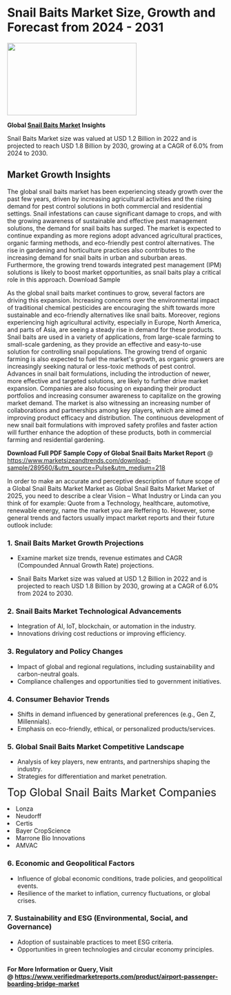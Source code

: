 <H1>Snail Baits Market Size, Growth and Forecast from 2024 - 2031</H1><img class="aligncenter size-medium wp-image-584254" src="https://thirdeyenews.in/wp-content/uploads/2024/09/Global-Market-Research-300x168.jpeg" alt="" width="300" height="168" /><p><strong>Global&nbsp;<a href="https://www.marketsizeandtrends.com/download-sample/289560/&amp;utm_source=Pulse&amp;utm_medium=218">Snail Baits Market</a> Insights</strong></p><p>Snail Baits Market size was valued at USD 1.2 Billion in 2022 and is projected to reach USD 1.8 Billion by 2030, growing at a CAGR of 6.0% from 2024 to 2030.</p><p><h2>Market Growth Insights</h2> <p>The global snail baits market has been experiencing steady growth over the past few years, driven by increasing agricultural activities and the rising demand for pest control solutions in both commercial and residential settings. Snail infestations can cause significant damage to crops, and with the growing awareness of sustainable and effective pest management solutions, the demand for snail baits has surged. The market is expected to continue expanding as more regions adopt advanced agricultural practices, organic farming methods, and eco-friendly pest control alternatives. The rise in gardening and horticulture practices also contributes to the increasing demand for snail baits in urban and suburban areas. Furthermore, the growing trend towards integrated pest management (IPM) solutions is likely to boost market opportunities, as snail baits play a critical role in this approach. Download Sample</p> <p>As the global snail baits market continues to grow, several factors are driving this expansion. Increasing concerns over the environmental impact of traditional chemical pesticides are encouraging the shift towards more sustainable and eco-friendly alternatives like snail baits. Moreover, regions experiencing high agricultural activity, especially in Europe, North America, and parts of Asia, are seeing a steady rise in demand for these products. Snail baits are used in a variety of applications, from large-scale farming to small-scale gardening, as they provide an effective and easy-to-use solution for controlling snail populations. The growing trend of organic farming is also expected to fuel the market's growth, as organic growers are increasingly seeking natural or less-toxic methods of pest control. Advances in snail bait formulations, including the introduction of newer, more effective and targeted solutions, are likely to further drive market expansion. Companies are also focusing on expanding their product portfolios and increasing consumer awareness to capitalize on the growing market demand. The market is also witnessing an increasing number of collaborations and partnerships among key players, which are aimed at improving product efficacy and distribution. The continuous development of new snail bait formulations with improved safety profiles and faster action will further enhance the adoption of these products, both in commercial farming and residential gardening. </p><p><span class=""><strong>Download Full PDF Sample Copy of Global Snail Baits Market Report</strong> @ <a href="https://www.marketsizeandtrends.com/download-sample/289560/&amp;utm_source=Pulse&amp;utm_medium=218" target="_blank">https://www.marketsizeandtrends.com/download-sample/289560/&amp;utm_source=Pulse&amp;utm_medium=218</a></span></p><p>In order to make an accurate and perceptive description of future scope of a Global&nbsp;Snail Baits Market Market as Global&nbsp;Snail Baits Market Market of 2025, you need to describe a clear Vision &ndash; What Industry or Linda can you think of for example: Quote from a Technology, healthcare, automotive, renewable energy, name the market you are Reffering to. However, some general trends and factors usually impact market reports and their future outlook include:</p><h3>1.&nbsp;<strong>Snail Baits Market Growth Projections</strong></h3><ul><li>Examine market size trends, revenue estimates and CAGR (Compounded Annual Growth Rate) projections.</li><li><p>Snail Baits Market size was valued at USD 1.2 Billion in 2022 and is projected to reach USD 1.8 Billion by 2030, growing at a CAGR of 6.0% from 2024 to 2030.</p></li></ul><h3>2.&nbsp;<strong>Snail Baits Market Technological Advancements</strong></h3><ul><li>Integration of AI, IoT, blockchain, or automation in the industry.</li><li>Innovations driving cost reductions or improving efficiency.</li></ul><h3>3.&nbsp;<strong>Regulatory and Policy Changes</strong></h3><ul><li>Impact of global and regional regulations, including sustainability and carbon-neutral goals.</li><li>Compliance challenges and opportunities tied to government initiatives.</li></ul><h3>4.&nbsp;<strong>Consumer Behavior Trends</strong></h3><ul><li>Shifts in demand influenced by generational preferences (e.g., Gen Z, Millennials).</li><li>Emphasis on eco-friendly, ethical, or personalized products/services.</li></ul><h3>5.&nbsp;<strong>Global Snail Baits Market Competitive Landscape</strong></h3><ul><li>Analysis of key players, new entrants, and partnerships shaping the industry.</li><li>Strategies for differentiation and market penetration.</li></ul><p data-pm-slice="1 1 []"><span style="color: inherit; font-family: inherit; font-size: 25px;">Top Global Snail Baits Market Companies</span></p><div class="" data-test-id=""><p><li>Lonza</li><li> Neudorff</li><li> Certis</li><li> Bayer CropScience</li><li> Marrone Bio Innovations</li><li> AMVAC</li></p></div><h3>6.&nbsp;<strong>Economic and Geopolitical Factors</strong></h3><ul><li>Influence of global economic conditions, trade policies, and geopolitical events.</li><li>Resilience of the market to inflation, currency fluctuations, or global crises.</li></ul><h3>7.&nbsp;<strong>Sustainability and ESG (Environmental, Social, and Governance)</strong></h3><ul><li>Adoption of sustainable practices to meet ESG criteria.</li><li>Opportunities in green technologies and circular economy principles.</li></ul><h2><strong style="font-size: 14px;">For More Information or Query, Visit @&nbsp;</strong><a style="background-color: #ffffff; font-size: 14px;" href="https://www.marketsizeandtrends.com/report/snail-baits-market/" target="_blank">https://www.verifiedmarketreports.com/product/airport-passenger-boarding-bridge-market</a></h2>
